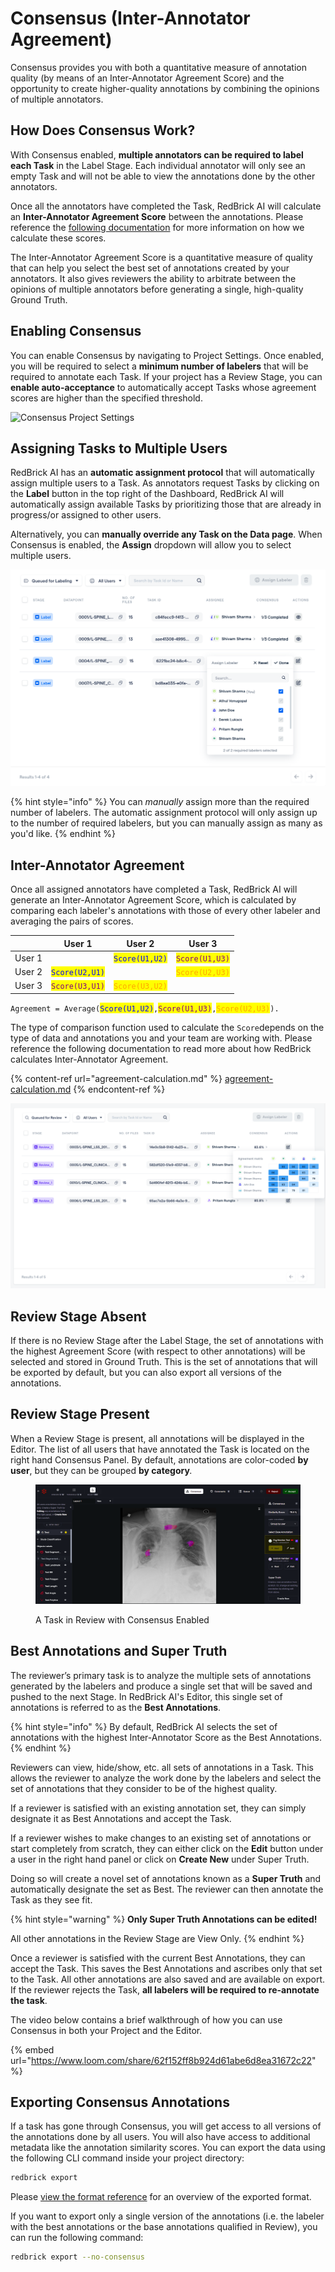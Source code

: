 # Consensus (Inter-Annotator Agreement)

Consensus provides you with both a quantitative measure of annotation quality (by means of an Inter-Annotator Agreement Score) and the opportunity to create higher-quality annotations by combining the opinions of multiple annotators.&#x20;

## How Does Consensus Work?&#x20;

With Consensus enabled, **multiple annotators can be required to label each Task** in the Label Stage. Each individual annotator will only see an empty Task and will not be able to view the annotations done by the other annotators.

Once all the annotators have completed the Task, RedBrick AI will calculate an **Inter-Annotator Agreement Score** between the annotations. Please reference the [following documentation](./#inter-annotator-agreement) for more information on how we calculate these scores.

The Inter-Annotator Agreement Score is a quantitative measure of quality that can help you select the best set of annotations created by your annotators. It also gives reviewers the ability to arbitrate between the opinions of multiple annotators before generating a single, high-quality Ground Truth.&#x20;

## Enabling Consensus

You can enable Consensus by navigating to Project Settings. Once enabled, you will be required to select a **minimum number of labelers** that will be required to annotate each Task. If your project has a Review Stage, you can **enable auto-acceptance** to automatically accept Tasks whose agreement scores are higher than the specified threshold.

![Consensus Project Settings](../../.gitbook/assets/localhost\_3000\_943c97cd-58b1-4794-84d0-8b00d26f0c84\_projects\_64e8b5d9-81d3-4401-a49a-924d72916b0f\_settings.png)

## Assigning Tasks to Multiple Users

RedBrick AI has an **automatic assignment protocol** that will automatically assign multiple users to a Task. As annotators request Tasks by clicking on the **Label** button in the top right of the Dashboard, RedBrick AI will automatically assign available Tasks by prioritizing those that are already in progress/or assigned to other users. &#x20;

Alternatively, you can **manually override any Task on the Data page**. When Consensus is enabled, the **Assign** dropdown will allow you to select multiple users.

![Manual Multi-Assignment](<../../.gitbook/assets/Screen Shot 2022-08-16 at 12.03.37 PM.png>)

{% hint style="info" %}
You can _manually_ assign more than the required number of labelers. The automatic assignment protocol will only assign up to the number of required labelers, but you can manually assign as many as you'd like.&#x20;
{% endhint %}

## Inter-Annotator Agreement

Once all assigned annotators have completed a Task, RedBrick AI will generate an Inter-Annotator Agreement Score, which is calculated by comparing each labeler's annotations with those of every other labeler and averaging the pairs of scores.

|        | User 1                                            | User 2                                            | User 3                                            |
| ------ | ------------------------------------------------- | ------------------------------------------------- | ------------------------------------------------- |
| User 1 |                                                   | <mark style="color:blue;">`Score(U1,U2)`</mark>   | <mark style="color:purple;">`Score(U1,U3)`</mark> |
| User 2 | <mark style="color:blue;">`Score(U2,U1)`</mark>   |                                                   | <mark style="color:orange;">`Score(U2,U3)`</mark> |
| User 3 | <mark style="color:purple;">`Score(U3,U1)`</mark> | <mark style="color:orange;">`Score(U3,U2)`</mark> |                                                   |

`Agreement = Average(`<mark style="color:blue;">`Score(U1,U2)`</mark>`,`<mark style="color:purple;">`Score(U1,U3)`</mark>`,`<mark style="color:orange;">`Score(U2,U3)`</mark>`).`

The type of comparison function used to calculate the `Score`depends on the type of data and annotations you and your team are working with. Please reference the following documentation to read more about how RedBrick calculates Inter-Annotator Agreement.

{% content-ref url="agreement-calculation.md" %}
[agreement-calculation.md](agreement-calculation.md)
{% endcontent-ref %}

![Inter-Annotator Agreement for Tasks queued in Review](<../../.gitbook/assets/Screen Shot 2022-08-16 at 12.27.55 PM.png>)

## Review Stage Absent

If there is no Review Stage after the Label Stage, the set of annotations with the highest Agreement Score (with respect to other annotations) will be selected and stored in Ground Truth. This is the set of annotations that will be exported by default, but you can also export all versions of the annotations.&#x20;

## Review Stage Present

When a Review Stage is present, all annotations will be displayed in the Editor. The list of all users that have annotated the Task is located on the right hand Consensus Panel. By default, annotations are color-coded **by user**, but they can be grouped **by category**_._

<figure><img src="../../.gitbook/assets/image (2).png" alt=""><figcaption><p>A Task in Review with Consensus Enabled</p></figcaption></figure>

## Best Annotations and Super Truth

The reviewer’s primary task is to analyze the multiple sets of annotations generated by the labelers and produce a single set that will be saved and pushed to the next Stage. In RedBrick AI's Editor, this single set of annotations is referred to as the **Best Annotations**.

{% hint style="info" %}
By default, RedBrick AI selects the set of annotations with the highest Inter-Annotator Score as the Best Annotations.
{% endhint %}

Reviewers can view, hide/show, etc. all sets of annotations in a Task. This allows the reviewer to analyze the work done by the labelers and select the set of annotations that they consider to be of the highest quality.

If a reviewer is satisfied with an existing annotation set, they can simply designate it as Best Annotations and accept the Task.

If a reviewer wishes to make changes to an existing set of annotations or start completely from scratch, they can either click on the **Edit** button under a user in the right hand panel or click on **Create New** under Super Truth.&#x20;

Doing so will create a novel set of annotations known as a **Super Truth** and automatically designate the set as Best. The reviewer can then annotate the Task as they see fit.

{% hint style="warning" %}
**Only Super Truth Annotations can be edited!**&#x20;

All other annotations in the Review Stage are View Only.
{% endhint %}

Once a reviewer is satisfied with the current Best Annotations, they can accept the Task. This saves the Best Annotations and ascribes only that set to the Task. All other annotations are also saved and are available on export. If the reviewer rejects the Task, **all labelers will be required to re-annotate the task**.

The video below contains a brief walkthrough of how you can use Consensus in both your Project and the Editor.&#x20;

{% embed url="https://www.loom.com/share/62f152ff8b924d61abe6d8ea31672c22" %}

## Exporting Consensus Annotations

If a task has gone through Consensus, you will get access to all versions of the annotations done by all users. You will also have access to additional metadata like the annotation similarity scores. You can export the data using the following CLI command inside your project directory:

```bash
redbrick export 
```

Please [view the format reference](../../python-sdk/reference/annotation-format.md#consensus-export) for an overview of the exported format.

If you want to export only a single version of the annotations (i.e. the labeler with the best annotations or the base annotations qualified in Review), you can run the following command:

```bash
redbrick export --no-consensus
```
